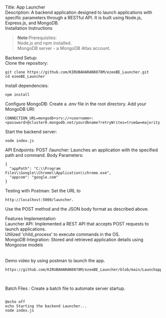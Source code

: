 
Title: App Launcher<br />
Description: A backend application designed to launch applications with specific parameters through a RESTful API. It is built using Node.js, Express.js, and MongoDB.<br />
Installation Instructions<br />
> **Note**:Prerequisites:<br />
Node.js and npm installed.<br />
MongoDB server - a MongoDB Atlas account.<br />

Backend Setup:<br />
Clone the repository:
```shell
git clone https://github.com/KIRUBAHARAN8878M/ezeeBE_Launcher.git
cd ezeeBE_Launcher
```
Install dependencies:
```shell
npm install
```
Configure MongoDB:
Create a .env file in the root directory.
Add your MongoDB URI:
```shell
CONNECTION_URL=mongodb+srv://<username>:<password>@cluster0.mongodb.net/yourdbname?retryWrites=true&w=majority
```
Start the backend server:
```shell
node index.js
```

API Endpoints:
POST /launcher: Launches an application with the specified path and command.
Body Parameters:
```shell
{
  "appPath": "C:\\Program Files\\Google\\Chrome\\Application\\chrome.exe",
  "appcom": "google.com"
}
```

Testing with Postman:
Set the URL to 
```shell
http://localhost:5000/launcher.
```
Use the POST method and the JSON body format as described above.<br />

Features Implementation<br />
Launcher API:
Implemented a REST API that accepts POST requests to launch applications.<br />
Utilized 'child_process' to execute commands in the OS.<br />
MongoDB Integration:
Stored and retrieved application details using Mongoose models
<br />
<br />
<br />
Demo video by using postman to launch the app.
```shell
https://github.com/KIRUBAHARAN8878M/ezeeBE_Launcher/blob/main/Launchapppostman.mp4
```
<br />

Batch Files :  Create a batch file to automate server startup.<br />

```shell

@echo off
echo Starting the backend Launcher...
node index.js

```


